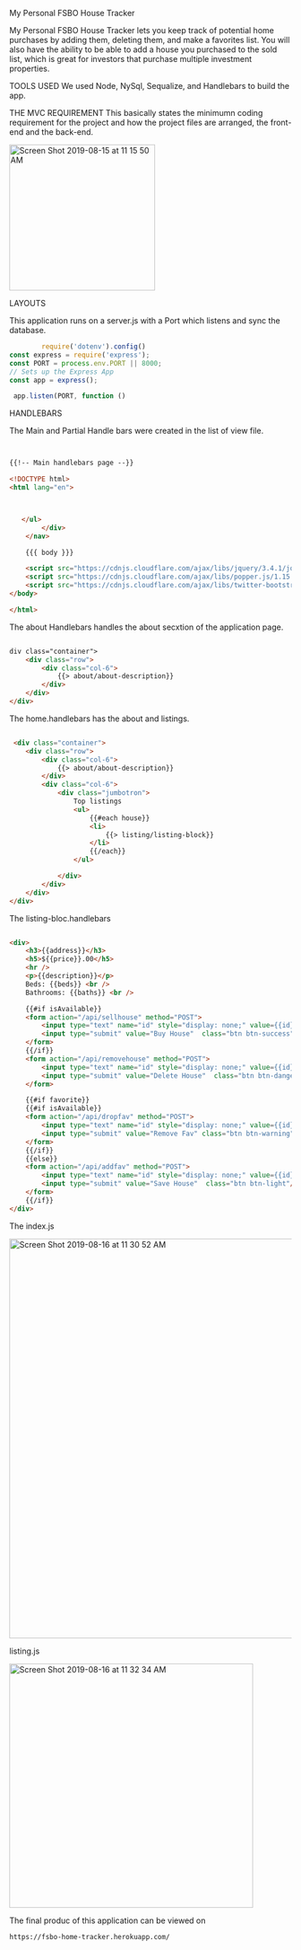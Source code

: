 My Personal FSBO House Tracker

My Personal FSBO House Tracker lets you keep track of potential home purchases by adding them, deleting them, and make a favorites list.  You will also have the ability to be able to add a house you purchased to the sold list, which is great for investors that purchase multiple investment properties.

TOOLS USED
We used Node, NySql, Sequalize, and Handlebars to build the app.

THE MVC REQUIREMENT
This basically states the minimumn coding requirement for the project and how the project files are arranged, the front-end and the back-end. 

  <img width="260" alt="Screen Shot 2019-08-15 at 11 15 50 AM" src="https://user-images.githubusercontent.com/36799420/63106340-97686180-bf50-11e9-92ec-dc6f0c5c2e6f.png">



LAYOUTS

This application runs on a server.js with a Port which listens and sync the database. 

```js
        require('dotenv').config()
const express = require('express');
const PORT = process.env.PORT || 8000;
// Sets up the Express App
const app = express();

 app.listen(PORT, function ()

 ```


HANDLEBARS

The Main and Partial Handle bars were created in the list of view file. 

```html


{{!-- Main handlebars page --}}

<!DOCTYPE html>
<html lang="en">



   </ul>
        </div>
    </nav>

    {{{ body }}}

    <script src="https://cdnjs.cloudflare.com/ajax/libs/jquery/3.4.1/jquery.min.js"></script>
    <script src="https://cdnjs.cloudflare.com/ajax/libs/popper.js/1.15.0/umd/popper.min.js"></script>
    <script src="https://cdnjs.cloudflare.com/ajax/libs/twitter-bootstrap/4.3.1/js/bootstrap.min.js"></script>
</body>

</html>

```

The about Handlebars handles the about secxtion of the application page. 

```html

div class="container">
    <div class="row">
        <div class="col-6">
            {{> about/about-description}}
        </div>
    </div>
</div>

```

The home.handlebars has the about and listings.

```html

 <div class="container">
    <div class="row">
        <div class="col-6">
            {{> about/about-description}}
        </div>
        <div class="col-6">
            <div class="jumbotron">
                Top listings
                <ul>
                    {{#each house}}
                    <li>
                        {{> listing/listing-block}}
                    </li>
                    {{/each}}
                </ul>

            </div>
        </div>
    </div>
</div>

```

The listing-bloc.handlebars 

```html

<div>
    <h3>{{address}}</h3>
    <h5>${{price}}.00</h5>
    <hr />
    <p>{{description}}</p>
    Beds: {{beds}} <br />
    Bathrooms: {{baths}} <br />

    {{#if isAvailable}}
    <form action="/api/sellhouse" method="POST">
        <input type="text" name="id" style="display: none;" value={{id}} />
        <input type="submit" value="Buy House"  class="btn btn-success"/>
    </form>
    {{/if}}
    <form action="/api/removehouse" method="POST">
        <input type="text" name="id" style="display: none;" value={{id}} />
        <input type="submit" value="Delete House"  class="btn btn-danger"/>
    </form>

    {{#if favorite}}
    {{#if isAvailable}}
    <form action="/api/dropfav" method="POST">
        <input type="text" name="id" style="display: none;" value={{id}} />
        <input type="submit" value="Remove Fav" class="btn btn-warning" />
    </form>
    {{/if}}
    {{else}}
    <form action="/api/addfav" method="POST">
        <input type="text" name="id" style="display: none;" value={{id}} />
        <input type="submit" value="Save House"  class="btn btn-light"/>
    </form>
    {{/if}}
</div>

```
The index.js 

<img width="712" alt="Screen Shot 2019-08-16 at 11 30 52 AM" src="https://user-images.githubusercontent.com/36799420/63179069-58eaa980-c019-11e9-805b-067d0b88d973.png">


listing.js

<img width="435" alt="Screen Shot 2019-08-16 at 11 32 34 AM" src="https://user-images.githubusercontent.com/36799420/63179186-8fc0bf80-c019-11e9-98a6-723ef7245207.png">




The final produc of this application can be viewed on  

```https://fsbo-home-tracker.herokuapp.com/```
